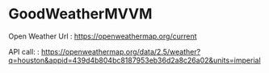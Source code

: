 # GoodWeatherMVVM

Open Weather Url : https://openweathermap.org/current

API call: : https://openweathermap.org/data/2.5/weather?q=houston&appid=439d4b804bc8187953eb36d2a8c26a02&units=imperial
